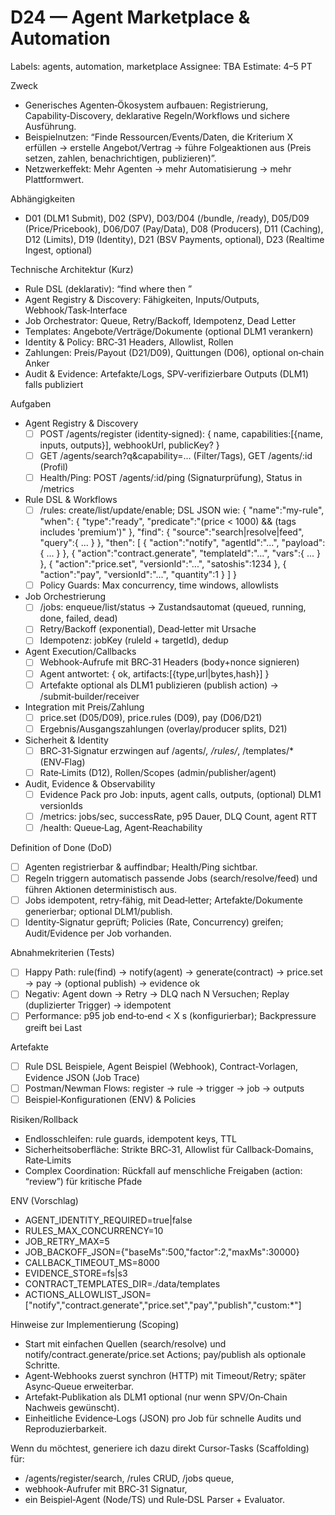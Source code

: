 # D24 — Agent Marketplace & Automation

Labels: agents, automation, marketplace
Assignee: TBA
Estimate: 4–5 PT

Zweck
- Generisches Agenten‑Ökosystem aufbauen: Registrierung, Capability‑Discovery, deklarative Regeln/Workflows und sichere Ausführung.
- Beispielnutzen: “Finde Ressourcen/Events/Daten, die Kriterium X erfüllen → erstelle Angebot/Vertrag → führe Folgeaktionen aus (Preis setzen, zahlen, benachrichtigen, publizieren)”.
- Netzwerkeffekt: Mehr Agenten → mehr Automatisierung → mehr Plattformwert.

Abhängigkeiten
- D01 (DLM1 Submit), D02 (SPV), D03/D04 (/bundle, /ready), D05/D09 (Price/Pricebook), D06/D07 (Pay/Data), D08 (Producers), D11 (Caching), D12 (Limits), D19 (Identity), D21 (BSV Payments, optional), D23 (Realtime Ingest, optional)

Technische Architektur (Kurz)
- Rule DSL (deklarativ): “find where <predicate> then <actions>”
- Agent Registry & Discovery: Fähigkeiten, Inputs/Outputs, Webhook/Task‑Interface
- Job Orchestrator: Queue, Retry/Backoff, Idempotenz, Dead Letter
- Templates: Angebote/Verträge/Dokumente (optional DLM1 verankern)
- Identity & Policy: BRC‑31 Headers, Allowlist, Rollen
- Zahlungen: Preis/Payout (D21/D09), Quittungen (D06), optional on‑chain Anker
- Audit & Evidence: Artefakte/Logs, SPV‑verifizierbare Outputs (DLM1) falls publiziert

Aufgaben
- Agent Registry & Discovery
  - [ ] POST /agents/register (identity‑signed): { name, capabilities:[{name, inputs, outputs}], webhookUrl, publicKey? }
  - [ ] GET /agents/search?q&capability=… (Filter/Tags), GET /agents/:id (Profil)
  - [ ] Health/Ping: POST /agents/:id/ping (Signaturprüfung), Status in /metrics
- Rule DSL & Workflows
  - [ ] /rules: create/list/update/enable; DSL JSON wie:
        {
          "name":"my-rule",
          "when": { "type":"ready", "predicate":"(price < 1000) && (tags includes 'premium')" },
          "find": { "source":"search|resolve|feed", "query":{ ... } },
          "then": [
            { "action":"notify", "agentId":"...", "payload":{ ... } },
            { "action":"contract.generate", "templateId":"...", "vars":{ ... } },
            { "action":"price.set", "versionId":"...", "satoshis":1234 },
            { "action":"pay", "versionId":"...", "quantity":1 }
          ]
        }
  - [ ] Policy Guards: Max concurrency, time windows, allowlists
- Job Orchestrierung
  - [ ] /jobs: enqueue/list/status → Zustandsautomat (queued, running, done, failed, dead)
  - [ ] Retry/Backoff (exponential), Dead‑letter mit Ursache
  - [ ] Idempotenz: jobKey (ruleId + targetId), dedup
- Agent Execution/Callbacks
  - [ ] Webhook‑Aufrufe mit BRC‑31 Headers (body+nonce signieren)
  - [ ] Agent antwortet: { ok, artifacts:[{type,url|bytes,hash}] }
  - [ ] Artefakte optional als DLM1 publizieren (publish action) → /submit‑builder/receiver
- Integration mit Preis/Zahlung
  - [ ] price.set (D05/D09), price.rules (D09), pay (D06/D21)
  - [ ] Ergebnis/Ausgangszahlungen (overlay/producer splits, D21)
- Sicherheit & Identity
  - [ ] BRC‑31‑Signatur erzwingen auf /agents/*, /rules/*, /templates/* (ENV‑Flag)
  - [ ] Rate‑Limits (D12), Rollen/Scopes (admin/publisher/agent)
- Audit, Evidence & Observability
  - [ ] Evidence Pack pro Job: inputs, agent calls, outputs, (optional) DLM1 versionIds
  - [ ] /metrics: jobs/sec, successRate, p95 Dauer, DLQ Count, agent RTT
  - [ ] /health: Queue‑Lag, Agent‑Reachability

Definition of Done (DoD)
- [ ] Agenten registrierbar & auffindbar; Health/Ping sichtbar.
- [ ] Regeln triggern automatisch passende Jobs (search/resolve/feed) und führen Aktionen deterministisch aus.
- [ ] Jobs idempotent, retry‑fähig, mit Dead‑letter; Artefakte/Dokumente generierbar; optional DLM1/publish.
- [ ] Identity‑Signatur geprüft; Policies (Rate, Concurrency) greifen; Audit/Evidence per Job vorhanden.

Abnahmekriterien (Tests)
- [ ] Happy Path: rule(find) → notify(agent) → generate(contract) → price.set → pay → (optional publish) → evidence ok
- [ ] Negativ: Agent down → Retry → DLQ nach N Versuchen; Replay (duplizierter Trigger) → idempotent
- [ ] Performance: p95 job end‑to‑end < X s (konfigurierbar); Backpressure greift bei Last

Artefakte
- [ ] Rule DSL Beispiele, Agent Beispiel (Webhook), Contract‑Vorlagen, Evidence JSON (Job Trace)
- [ ] Postman/Newman Flows: register → rule → trigger → job → outputs
- [ ] Beispiel‑Konfigurationen (ENV) & Policies

Risiken/Rollback
- Endlosschleifen: rule guards, idempotent keys, TTL
- Sicherheitsoberfläche: Strikte BRC‑31, Allowlist für Callback‑Domains, Rate‑Limits
- Complex Coordination: Rückfall auf menschliche Freigaben (action: “review”) für kritische Pfade

ENV (Vorschlag)
- AGENT_IDENTITY_REQUIRED=true|false
- RULES_MAX_CONCURRENCY=10
- JOB_RETRY_MAX=5
- JOB_BACKOFF_JSON={"baseMs":500,"factor":2,"maxMs":30000}
- CALLBACK_TIMEOUT_MS=8000
- EVIDENCE_STORE=fs|s3
- CONTRACT_TEMPLATES_DIR=./data/templates
- ACTIONS_ALLOWLIST_JSON=["notify","contract.generate","price.set","pay","publish","custom:*"]

Hinweise zur Implementierung (Scoping)
- Start mit einfachen Quellen (search/resolve) und notify/contract.generate/price.set Actions; pay/publish als optionale Schritte.
- Agent‑Webhooks zuerst synchron (HTTP) mit Timeout/Retry; später Async‑Queue erweiterbar.
- Artefakt‑Publikation als DLM1 optional (nur wenn SPV/On‑Chain Nachweis gewünscht).
- Einheitliche Evidence‑Logs (JSON) pro Job für schnelle Audits und Reproduzierbarkeit.

Wenn du möchtest, generiere ich dazu direkt Cursor‑Tasks (Scaffolding) für:
- /agents/register/search, /rules CRUD, /jobs queue,
- webhook‑Aufrufer mit BRC‑31 Signatur,
- ein Beispiel‑Agent (Node/TS) und Rule‑DSL Parser + Evaluator.

